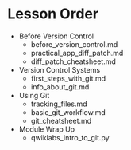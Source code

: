 # Lesson Order
* Before Version Control
  * before_version_control.md
  * practical_app_diff_patch.md
  * diff_patch_cheatsheet.md
* Version Control Systems
  * first_steps_with_git.md
  * info_about_git.md
* Using Git
  * tracking_files.md
  * basic_git_workflow.md
  * git_cheatsheet.md
* Module Wrap Up
  * qwiklabs_intro_to_git.py

